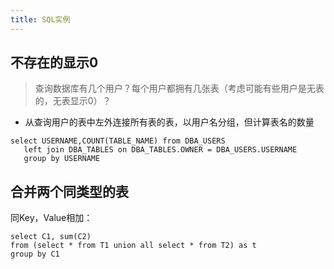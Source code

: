 ```yaml
---
title: SQL实例
---
```


不存在的显示0
-------------

> 查询数据库有几个用户？每个用户都拥有几张表（考虑可能有些用户是无表的，无表显示0）？

* 从查询用户的表中左外连接所有表的表，以用户名分组，但计算表名的数量

<!-- -->

    select USERNAME,COUNT(TABLE_NAME) from DBA_USERS
       left join DBA_TABLES on DBA_TABLES.OWNER = DBA_USERS.USERNAME
       group by USERNAME

合并两个同类型的表
------------------

同Key，Value相加：

    select C1, sum(C2)
    from (select * from T1 union all select * from T2) as t
    group by C1
